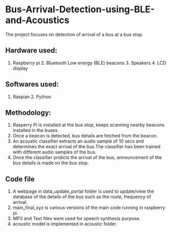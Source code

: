 # Bus-Arrival-Detection-using-BLE-and-Acoustics
The project focuses on detection of arrival of a bus at a bus stop. 
## Hardware used:
1. Raspberry pi 2. Bluetooth Low energy (BLE) beacons 3. Speakers 4. LCD display
## Softwares used:
1. Raspian 2. Python
## Methodology:
1. Rasperry Pi is installed at the bus stop, keeps scanning nearby beacons installed in the buses. 
2. Once a beacon is detected, bus details are fetched from the beacon.
3. An acoustic classifier extracts an audio sample of 10 secs and determines the exact arrival of the bus.The classifier has been trained with different audio samples of the bus.
4. Once the classifier pridicts the arrival of the bus, announcement of the bus details is made on the bus stop.
## Code file
1. A webpage in data_update_portal folder is used to update/view the database of the details of the bus such as the route, frequency of arrival.
2. main_final_xyz is various versions of the main code running in raspberry pi. 
3. MP3 and Text files were used for speech synthesis purpose.
4. acoustic model is implemented in acoustic folder.
